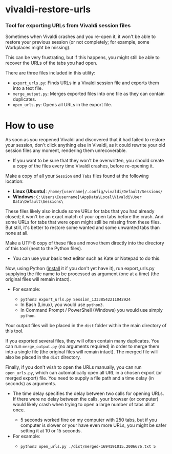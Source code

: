 # vivaldi-restore-urls

<h3>Tool for exporting URLs from Vivaldi session files</h3>

Sometimes when Vivaldi crashes and you re-open it, it won't be able to restore your previous session (or not completely; for example, some Workplaces might be missing).

This can be very frustrating, but if this happens, you might still be able to recover the URLs of the tabs you had open.

There are three files included in this utility:

<ul>
    <li><code>export_urls.py</code>: Finds URLs in a Vivaldi session file and exports them into a text file.</li>
    <li><code>merge_output.py</code>: Merges exported files into one file as they can contain duplicates.</li>
    <li><code>open_urls.py</code>: Opens all URLs in the export file.</li>
</ul>

<h1>How to use</h1>

As soon as you reopened Vivaldi and discovered that it had failed to restore your session, don't click anything else in Vivaldi, as it could rewrite your old session files any moment, rendering them unrecoverable.

<ul>
    <li>If you want to be sure that they won't be overwritten, you should create a copy of the files every time Vivaldi crashes, before re-opening it.</li>
</ul>

Make a copy of all your <code>Session</code> and <code>Tabs</code> files found at the following location:

<ul>
    <li><b>Linux (Ubuntu)</b>: <code>/home/[username]/.config/vivaldi/Default/Sessions/</code></li>
    <li><b>Windows:</b> <code>C:\Users\[username]\AppData\Local\Vivaldi\User Data\Default\Sessions\</code></li>
</ul>

These files likely also include some URLs for tabs that you had already closed; it won't be an exact match of your open tabs before the crash. And some URLs for tabs that were open might still be missing from these files. But still, it's better to restore some wanted and some unwanted tabs than none at all.

Make a UTF-8 copy of these files and move them directly into the directory of this tool (next to the Python files).

<ul>
    <li>You can use your basic text editor such as Kate or Notepad to do this.</li>
</ul>

Now, using Python (<a href="https://www.python.org/downloads/">install</a> it if you don't yet have it), run export_urls.py supplying the file name to be processed as argument (one at a time) (the original files will remain intact).

<ul>
    <li>For example:</li>
    <ul>
        <li><code>python3 export_urls.py Session_13338542211042924</code></li>
        <li>In Bash (Linux), you would use <code>python3</code>.</li>
        <li>In Command Prompt / PowerShell (Windows) you would use simply <code>python</code>.</li>
    </ul>
</ul>

Your output files will be placed in the <code>dist</code> folder within the main directory of this tool.

If you exported several files, they will often contain many duplicates. You can run <code>merge_output.py</code> (no arguments required) in order to merge them into a single file (the original files will remain intact). The merged file will also be placed in the <code>dist</code> directory.

Finally, if you don't wish to open the URLs manually, you can run <code>open_urls.py</code>, which can automatically open all URL in a chosen export (or merged export) file. You need to supply a file path and a time delay (in seconds) as arguments.

<ul>
    <li>The time delay specifies the delay between two calls for opening URLs. If there were no delay between the calls, your browser (or computer) would likely crash when trying to open a large number of tabs all at once.</li>
    <ul>
        <li>5 seconds worked fine on my computer with 250 tabs, but if you computer is slower or your have even more URLs, you might be safer setting it at 10 or 15 seconds.</li>
    </ul>
    <li>For example:</li>
    <ul>
        <li><code>python3 open_urls.py ./dist/merged-1694191015.2006676.txt 5</code></li>
    </ul>
</ul>
